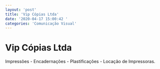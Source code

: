 ```yaml
---
layout: 'post'
title: 'Vip Cópias Ltda'
date: '2020-04-17 15:00:42 '
categories: 'Comunicação Visual'
---
```


# Vip Cópias Ltda

Impressões - Encadernações - Plastificações - Locação de Impressoras.
